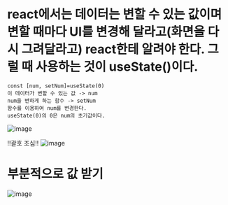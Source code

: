 # react에서는 데이터는 변할 수 있는 값이며 변할 때마다 UI를 변경해 달라고(화면을 다시 그려달라고) react한테 알려야 한다. 그럴 때 사용하는 것이 useState()이다. 

```
const [num, setNum]=useState(0)
이 데이터가 변할 수 있는 값 -> num
num을 변하게 하는 함수 -> setNum
함수를 이용하여 num를 변경한다.
useState(0)의 0은 num의 초기값이다.
```

![image](https://github.com/aeiouzz/react/assets/145514483/3bf1e3bd-a6e7-4270-a513-83d22aeb45cd)



!!괄호 조심!!
![image](https://github.com/aeiouzz/react/assets/145514483/39126b2d-8fdb-42e4-88ea-b83ce3186ae4)




# 부분적으로 값 받기
![image](https://github.com/aeiouzz/react/assets/145514483/41a6be89-98a7-46ea-8a1b-e2d427ea934b)


